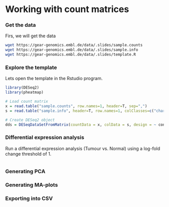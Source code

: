 # Working with count matrices 

### Get the data
Firs, we will get the data

```bash
wget https://gear-genomics.embl.de/data/.slides/sample.counts
wget https://gear-genomics.embl.de/data/.slides/sample.info
wget https://gear-genomics.embl.de/data/.slides/template.R

```

### Explore the template
Lets open the template in the Rstudio program.

```R
library(DESeq2)
library(pheatmap)

# Load count matrix
x = read.table("sample.counts", row.names=1, header=T, sep=",")
s = read.table("sample.info", header=T, row.names=1, colClasses=c("character", "factor"))

# Create DESeq2 object
dds = DESeqDataSetFromMatrix(countData = x, colData = s, design = ~ condition)
```

### Differential expression analysis
Run a differential expression analysis (Tumour vs. Normal) using a log-fold change threshold of 1.

```R

```

### Generating PCA

### Generating MA-plots

### Exporting into CSV

